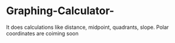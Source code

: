 # Graphing-Calculator-
It does calculations like distance, midpoint, quadrants, slope. Polar coordinates are coiming soon
